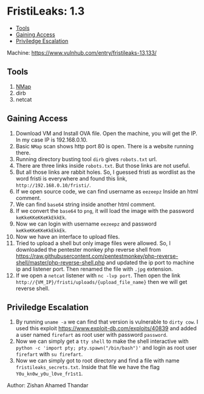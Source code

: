 # FristiLeaks: 1.3

- [Tools](#tools)
- [Gaining Access](#gaining-access)
- [Priviledge Escalation](#priviledge-escalation)

Machine: https://www.vulnhub.com/entry/fristileaks-13,133/

## Tools
1. [NMap](https://nmap.org/)
2. dirb
3. netcat

## Gaining Access
1. Download VM and Install OVA file. Open the machine, you will get the IP. In my case IP is 192.168.0.10.
2. Basic `NMap` scan shows http port 80 is open. There is a website running there. 
3. Running directory busting tool `dirb` gives `robots.txt` url. 
4. There are three links inside `robots.txt`. But those links are not useful.
5. But all those links are rabbit holes. So, I guessed fristi as wordlist as the word fristi is everywhere and found this link, `http://192.168.0.10/fristi/`.
6. If we open source code, we can find username as `eezeepz` Inside an html comment. 
7. We can find `base64` string inside another html comment. 
8. If we convert the `base64` to `png`, it will load the image with the password `keKkeKKeKKeKkEkkEk`. 
9. Now we can login with username `eezeepz` and password `keKkeKKeKKeKkEkkEk`.
10. Now we have an interface to upload files. 
11. Tried to upload a shell but only image files were allowed. So, I downloaded the pentester monkey php reverse shell from https://raw.githubusercontent.com/pentestmonkey/php-reverse-shell/master/php-reverse-shell.php and updated the ip port to machine ip and listener port. Then renamed the file with `.jpg` extension.
12. If we open a `netcat` listener with `nc -lvp port`. Then open the link `http://{VM_IP}/fristi/uploads/{upload_file_name}` then we will get reverse shell.

## Priviledge Escalation
1. By running `uname -a` we can find that version is vulnerable to `dirty cow`. I used this exploit https://www.exploit-db.com/exploits/40839 and added a user named `firefart` as root user with password `password`.
2. Now we can simply get a `tty shell` to make the shell interactive with `python -c 'import pty; pty.spawn("/bin/bash")'` and login as root user `firefart` with `su firefart`.
3. Now we can simply got to root directory and find a file with name `fristileaks_secrets.txt`. Inside that file we have the flag `Y0u_kn0w_y0u_l0ve_fr1st1`. 

Author: Zishan Ahamed Thandar

